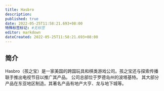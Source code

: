 ```yaml
---
title: Hasbro
description:
published: true
date: 2022-05-25T11:58:21.693+08:00
特殊标签标记: #无标签
editor: markdown
dateCreated: 2022-05-25T11:58:21.693+08:00
---
```


## 简介

Hasbro（孩之宝）是一家美国的跨国玩具和棋类游戏公司。孩之宝还与探索传播联手推出电视节目以推广其产品。 公司总部位于罗德岛州的波塔基特。 其大部分产品在东亚地区制造。其著名产品有地产大亨、龙与地下城等。
